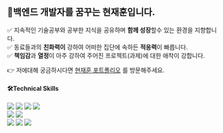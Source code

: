 <h2>🙉백엔드 개발자를 꿈꾸는 현재훈입니다.</h3> 

✅ 지속적인 기술공부와 공부한 지식을 공유하며 **함께 성장**할수 있는 환경을 지향합니다.   
✅ 동료들과의 **친화력이** 강하여 어떠한 집단에 속하든 **적응력**이 빠릅니다.   
✅ **책임감**과 **열정**이 아주 강하여 주어진 프로젝트(과제)에 대한 애착이 강합니다.

<!-- 👉 저에대해 궁금하시다면 [노션이력서](https://hyunsense.notion.site/12f79791ca5e43a9ab938b929bbc12a5?pvs=4)와 [노션 공부기록](https://hyunsense.notion.site/Study-cd2cc1f341b44e94886429fc39fd5b4e?pvs=4)을 방문해주세요. -->
👉 저에대해 궁금하시다면 [현재훈 포트폴리오](https://github.com/user-attachments/files/16518238/Hyun.update.pdf) 를 방문해주세요.

<div>
  <h4>🛠Technical Skills</h4>
  <div>
    <img src="https://img.shields.io/badge/JAVA-FF7328?style=flat&logo=JAVA&logoColor=white"/>
    <img src="https://img.shields.io/badge/JavaScript-F7DF1E?style=flat&logo=JavaScript&logoColor=white"/>
    <img src="https://img.shields.io/badge/HTML5-E34F26?style=flat&logo=HTML5&logoColor=white"/>
    <img src="https://img.shields.io/badge/CSS3-1572B6?style=flat&logo=CSS3&logoColor=white"/>
  </div>
  <div>
    <img src="https://img.shields.io/badge/spring-6DB33F?style=flat&logo=spring&logoColor=white"/>
    <img src="https://img.shields.io/badge/Spring Boot-6DB33F?style=flat&logo=Spring Boot&logoColor=white"/>
  </div>
  <div>
    <img src="https://img.shields.io/badge/MariaDB-003545?style=flat&logo=MariaDB&logoColor=white"/>
    <img src="https://img.shields.io/badge/Mybatis-0467DF?style=flat&logo=Mybatis&logoColor=white"/>
    <img src="https://img.shields.io/badge/Gradle-02303A?style=flat&logo=Gradle&logoColor=white"/>
  </div>
</div>
